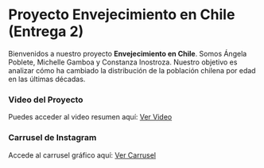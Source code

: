 # Proyecto Envejecimiento en Chile (Entrega 2)

Bienvenidos a nuestro proyecto **Envejecimiento en Chile**. Somos Ángela Poblete, Michelle Gamboa y Constanza Inostroza. Nuestro objetivo es analizar cómo ha cambiado la distribución de la población chilena por edad en las últimas décadas.

### Video del Proyecto
Puedes acceder al video resumen aquí: [Ver Video](URL_DEL_VIDEO)

### Carrusel de Instagram
Accede al carrusel gráfico aquí: [Ver Carrusel](URL_DEL_CARRUSEL)
